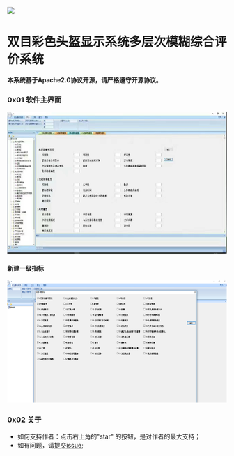 ![](https://img.shields.io/badge/License-Apache%202-yellow.svg)
# 双目彩色头盔显示系统多层次模糊综合评价系统

**本系统基于Apache2.0协议开源，请严格遵守开源协议。**
### 0x01 软件主界面
<center><img src="https://raw.githubusercontent.com/imu-yangyuan/HelmetFCEM/master/screenshot/1.jpg" width="600" height="326"></center>

#### 新建一级指标
<center><img src="https://raw.githubusercontent.com/imu-yangyuan/HelmetFCEM/master/screenshot/2.png" width="600" height="281"></center>


### 0x02 关于

- 如何支持作者：点击右上角的"star" 的按钮，是对作者的最大支持；
- 如有问题，请[提交issue](https://github.com/imu-yangyuan/HelmetFCEM/issues/new);